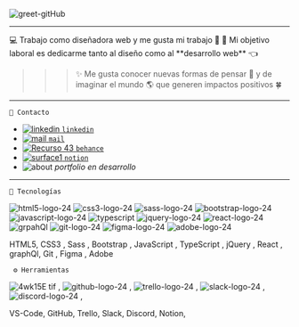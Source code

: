 ![greet-gitHub](https://user-images.githubusercontent.com/70572595/114310930-ea5f3700-9aec-11eb-83ae-79933ce7f591.png)

---

<p class="text-center"> 
💻 Trabajo como diseñadora web y me gusta mi trabajo 🙂 
🏁 Mi objetivo laboral es dedicarme tanto al diseño como al **desarrollo web** 👈 
</p>

> > > <p class="text-right"> ✨ Me gusta conocer nuevas formas de pensar 💬 y de imaginar el mundo 🌎 que generen impactos positivos 🍀</p>

---

```
👐 Contacto
```

- [![linkedin](https://user-images.githubusercontent.com/70572595/114311132-d9fb8c00-9aed-11eb-9eb0-6b16079ed84d.png) `linkedin`](https://www.linkedin.com/in/estibalizbarato/)
- [![mail](https://user-images.githubusercontent.com/70572595/114311165-f13a7980-9aed-11eb-8968-425c4be59974.png) `mail`](mailto:estibalizbarato@gmail.com)
- [![Recurso 43](https://user-images.githubusercontent.com/70572595/114311186-00b9c280-9aee-11eb-8051-b01b72716090.png) `behance`](https://www.behance.net/estibalizbarato)
- [![surface1](https://user-images.githubusercontent.com/70572595/114311211-15965600-9aee-11eb-8c5f-8e08673d2fc9.png) `notion`](https://www.notion.so/Art-projects-exhibitions-350c578abdbd438dad69a0ab5d3a9548)
- ![about](https://user-images.githubusercontent.com/70572595/114303597-38fdd880-9acf-11eb-894d-442b5a84f0bf.png) _portfolio en desarrollo_

---

```
🚀 Tecnologías
```

![html5-logo-24](https://user-images.githubusercontent.com/70572595/114308238-6eacbc80-9ae3-11eb-9b3f-eee2d09a38f9.png) ![css3-logo-24](https://user-images.githubusercontent.com/70572595/114308269-86844080-9ae3-11eb-9ca6-0640bd45f93c.png) ![sass-logo-24](https://user-images.githubusercontent.com/70572595/114308411-2a6dec00-9ae4-11eb-89c7-c4a9710247e3.png) ![bootstrap-logo-24](https://user-images.githubusercontent.com/70572595/114308463-6ef98780-9ae4-11eb-82d6-8c358a48ecad.png)
![javascript-logo-24](https://user-images.githubusercontent.com/70572595/114308425-39ed3500-9ae4-11eb-81cb-5be2754d16b2.png) ![typescript ](https://user-images.githubusercontent.com/70572595/114309387-39a26900-9ae7-11eb-887d-4145cb0ab495.png) ![jquery-logo-24](https://user-images.githubusercontent.com/70572595/114308438-50938c00-9ae4-11eb-8e71-1be5ea59b0ad.png) ![react-logo-24](https://user-images.githubusercontent.com/70572595/114308451-643ef280-9ae4-11eb-9da8-1ff2898c0f4e.png)
![grpahQl](https://user-images.githubusercontent.com/70572595/114310640-b0416580-9aeb-11eb-881b-a0843f204ae7.png)
![git-logo-24](https://user-images.githubusercontent.com/70572595/114309150-86d20b00-9ae6-11eb-9769-4a8930a336bc.png) ![figma-logo-24](https://user-images.githubusercontent.com/70572595/114309489-8d14b700-9ae7-11eb-8fab-12321b383acb.png)
![adobe-logo-24](https://user-images.githubusercontent.com/70572595/114309501-9e5dc380-9ae7-11eb-998b-537aa51587cf.png)

HTML5, CSS3 , Sass , Bootstrap , JavaScript , TypeScript , jQuery , React , graphQl, Git , Figma , Adobe

```
 ⚙️ Herramientas
```

![4wk15E tif](https://user-images.githubusercontent.com/70572595/114310543-550f7300-9aeb-11eb-8411-b58f9cc847cd.png) ,
![github-logo-24](https://user-images.githubusercontent.com/70572595/114309840-edf0bf00-9ae8-11eb-8d0c-c7c934ba701c.png) , ![trello-logo-24](https://user-images.githubusercontent.com/70572595/114309931-41630d00-9ae9-11eb-8d3b-e4028c50440f.png) ,
![slack-logo-24](https://user-images.githubusercontent.com/70572595/114309541-cb11db00-9ae7-11eb-85da-9c24e3115f08.png) , ![discord-logo-24](https://user-images.githubusercontent.com/70572595/114309551-d5cc7000-9ae7-11eb-9353-b4ad48e28f76.png) ,

VS-Code, GitHub, Trello, Slack, Discord, Notion,
